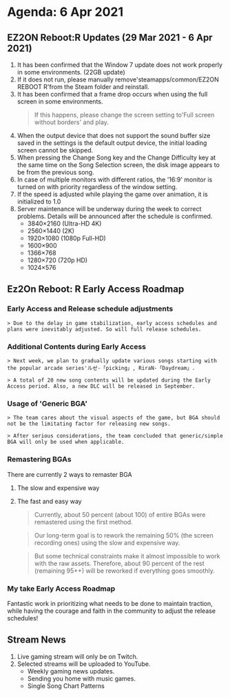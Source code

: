 # Agenda: 6 Apr 2021
## EZ2ON Reboot:R Updates (29 Mar 2021 - 6 Apr 2021)
1. It has been confirmed that the Window 7 update does not work properly in some environments. (22GB update)
2. If it does not run, please manually remove'steamapps/common/EZ2ON REBOOT R'from the Steam folder and reinstall.
3. It has been confirmed that a frame drop occurs when using the full screen in some environments.
	> If this happens, please change the screen setting to'Full screen without borders' and play.
4. When the output device that does not support the sound buffer size saved in the settings is the default output device, the initial loading screen cannot be skipped.
5. When pressing the Change Song key and the Change Difficulty key at the same time on the Song Selection screen, the disk image appears to be from the previous song.
6. In case of multiple monitors with different ratios, the '16:9' monitor is turned on with priority regardless of the window setting.
7. If the speed is adjusted while playing the game over animation, it is initialized to 1.0
8. Server maintenance will be underway during the week to correct problems. Details will be announced after the schedule is confirmed.
	* 3840×2160 (Ultra-HD 4K)
	* 2560×1440 (2K)
	* 1920×1080 (1080p Full-HD)
	* 1600×900
	* 1366×768
	* 1280×720 (720p HD)
	* 1024×576

## Ez2On Reboot: R Early Access Roadmap
### Early Access and Release schedule adjustments
	> Due to the delay in game stabilization, early access schedules and plans were inevitably adjusted. So will full release schedules.	

### Additional Contents during Early Access
	> Next week, we plan to gradually update various songs starting with the popular arcade series'ルゼ-「picking」, RiraN-「Daydream」.

	> A total of 20 new song contents will be updated during the Early Access period. Also, a new DLC will be released in September.

### Usage of 'Generic BGA'
	> The team cares about the visual aspects of the game, but BGA should not be the limitating factor for releasing new songs. 

	> After serious considerations, the team concluded that generic/simple BGA will only be used when applicable. 

### Remastering BGAs
There are currently 2 ways to remaster BGA
1. The slow and expensive way
2. The fast and easy way
	
	> Currently, about 50 percent (about 100) of entire BGAs were remastered using the first method.
	
	> Our long-term goal is to rework the remaining 50% (the screen recording ones) using the slow and expensive way. 

	> But some technical constraints make it almost impossible to work with the raw assets. Therefore, about 90 percent of the rest (remaining 95++) will be reworked if everything goes smoothly.

### My take Early Access Roadmap
Fantastic work in prioritizing what needs to be done to maintain traction, while having the courage and faith in the community to adjust the release schedules!

## Stream News
1. Live gaming stream will only be on Twitch.
2. Selected streams will be uploaded to YouTube.
	* Weekly gaming news updates.
	* Sending you home with music games.
	* Single Song Chart Patterns